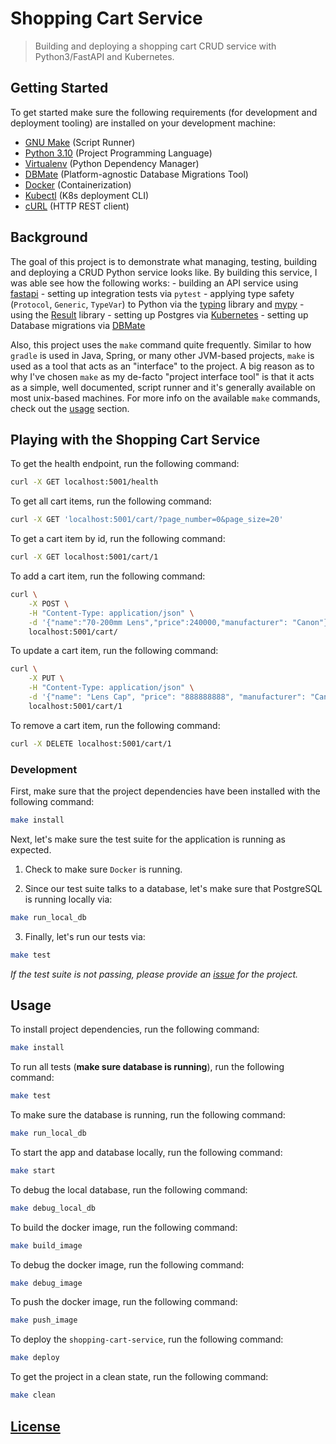 # Shopping Cart Service

> Building and deploying a shopping cart CRUD service with Python3/FastAPI and Kubernetes.

## Getting Started

To get started make sure the following requirements (for development and deployment tooling) are installed on your development machine:

- [GNU Make](https://www.gnu.org/software/make) (Script Runner)
- [Python 3.10](https://www.python.org/downloads/) (Project Programming Language)
- [Virtualenv](https://virtualenv.pypa.io/en/latest/) (Python Dependency Manager)
- [DBMate](https://github.com/amacneil/dbmate) (Platform-agnostic Database Migrations Tool)
- [Docker](https://hub.docker.com/) (Containerization)
- [Kubectl](https://kubernetes.io/docs/tasks/tools/install-kubectl/) (K8s deployment CLI)
- [cURL](https://curl.haxx.se/) (HTTP REST client)

## Background

The goal of this project is to demonstrate what managing, testing, building and deploying a CRUD Python service looks like. By building this service, I was able see how the following works:
    - building an API service using [fastapi](https://fastapi.tiangolo.com/)
    - setting up integration tests via `pytest`
    - applying type safety (`Protocol`, `Generic`, `TypeVar`) to Python via the [typing](https://docs.python.org/3/library/typing.html) library and [mypy](http://www.mypy-lang.org/)
    - using the [Result](https://github.com/rustedpy/result) library
    - setting up Postgres via [Kubernetes](https://docs.docker.com/compose/)
    - setting up Database migrations via [DBMate](https://github.com/amacneil/dbmate)

Also, this project uses the `make` command quite frequently. Similar to how `gradle` is used in Java, Spring, or many other JVM-based projects, `make` is used as a tool that acts as an "interface" to the project. A big reason as to why I've chosen `make` as my de-facto "project interface tool" is that it acts as a simple, well documented, script runner and it's generally available on most unix-based machines. For more info on the available `make` commands, check out the [usage](https://github.com/tjmaynes/shopping-cart-service#usage) section. 

## Playing with the Shopping Cart Service

To get the health endpoint, run the following command:
```bash
curl -X GET localhost:5001/health
```

To get all cart items, run the following command:
```bash
curl -X GET 'localhost:5001/cart/?page_number=0&page_size=20'
```

To get a cart item by id, run the following command:
```bash
curl -X GET localhost:5001/cart/1
```

To add a cart item, run the following command:
```bash
curl \
    -X POST \
    -H "Content-Type: application/json" \
    -d '{"name":"70-200mm Lens","price":240000,"manufacturer": "Canon"}' \
    localhost:5001/cart/
```

To update a cart item, run the following command:
```bash
curl \
    -X PUT \
    -H "Content-Type: application/json" \
    -d '{"name": "Lens Cap", "price": "888888888", "manufacturer": "Canon"}' \
    localhost:5001/cart/1
```

To remove a cart item, run the following command:
```bash
curl -X DELETE localhost:5001/cart/1
```

### Development
First, make sure that the project dependencies have been installed with the following command:
```bash
make install
```

Next, let's make sure the test suite for the application is running as expected.

1. Check to make sure `Docker` is running.

2. Since our test suite talks to a database, let's make sure that PostgreSQL is running locally via:
```bash
make run_local_db
```

3. Finally, let's run our tests via:
```bash
make test
```

*If the test suite is not passing, please provide an [issue](https://github.com/tjmaynes/shopping-cart-service/issues) for the project.*

## Usage
To install project dependencies, run the following command:
```bash
make install
```

To run all tests (**make sure database is running**), run the following command:
```bash
make test
```

To make sure the database is running, run the following command:
```bash
make run_local_db
```

To start the app and database locally, run the following command:
```bash
make start
```

To debug the local database, run the following command:
```bash
make debug_local_db
```

To build the docker image, run the following command:
```bash
make build_image
```

To debug the docker image, run the following command:
```bash
make debug_image
```

To push the docker image, run the following command:
```bash
make push_image
```

To deploy the `shopping-cart-service`, run the following command:
```bash
make deploy
```

To get the project in a clean state, run the following command:
```bash
make clean
```

## [License](./LICENSE)
